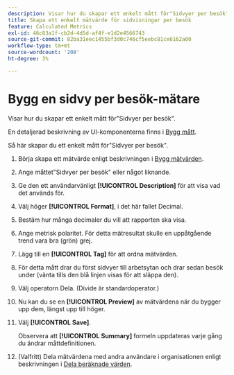 ```yaml
---
description: Visar hur du skapar ett enkelt mått för"Sidvyer per besök".
title: Skapa ett enkelt mätvärde för sidvisningar per besök
feature: Calculated Metrics
exl-id: 46c83a1f-cb2d-4d5d-af4f-e1d2e4566743
source-git-commit: 82ba31eec1455bf3d0c746cf5eebc81ce6162a00
workflow-type: tm+mt
source-wordcount: '208'
ht-degree: 3%

---
```


# Bygg en sidvy per besök-mätare

Visar hur du skapar ett enkelt mått för&quot;Sidvyer per besök&quot;.

En detaljerad beskrivning av UI-komponenterna finns i [Bygg mått](/help/components/calc-metrics/cm-workflow/cm-build-metrics.md).

Så här skapar du ett enkelt mått för&quot;Sidvyer per besök&quot;.

1. Börja skapa ett mätvärde enligt beskrivningen i [Bygg mätvärden](/help/components/calc-metrics/cm-workflow/cm-build-metrics.md).
1. Ange måttet&quot;Sidvyer per besök&quot; eller något liknande.
1. Ge den ett användarvänligt **[!UICONTROL Description]** för att visa vad det används för.
1. Välj höger **[!UICONTROL Format]**, i det här fallet Decimal.
1. Bestäm hur många decimaler du vill att rapporten ska visa.
1. Ange metrisk polaritet. För detta mätresultat skulle en uppåtgående trend vara bra (grön) grej.
1. Lägg till en **[!UICONTROL Tag]** för att ordna mätvärden.
1. För detta mått drar du först sidvyer till arbetsytan och drar sedan besök under (vänta tills den blå linjen visas för att släppa den).
1. Välj operatorn Dela. (Divide är standardoperator.)
1. Nu kan du se en **[!UICONTROL Preview]** av mätvärdena när du bygger upp dem, längst upp till höger.
1. Välj **[!UICONTROL Save]**.

   Observera att **[!UICONTROL Summary]** formeln uppdateras varje gång du ändrar måttdefinitionen.

1. (Valfritt) Dela mätvärdena med andra användare i organisationen enligt beskrivningen i [Dela beräknade värden](/help/components/calc-metrics/cm-workflow/cm-sharing.md).
